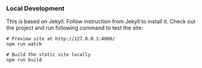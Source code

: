 ### Local Development

This is based on Jekyll. Follow instruction from Jekyll to install it. 
Check out the project and run following command to test the site:

```
# Preview site at http://127.0.0.1:4000/
npm run watch

# Build the static site locally
npm run build
```
